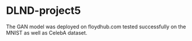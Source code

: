 # DLND-project5
The GAN model was deployed on floydhub.com tested successfully on the MNIST as well as CelebA dataset.
